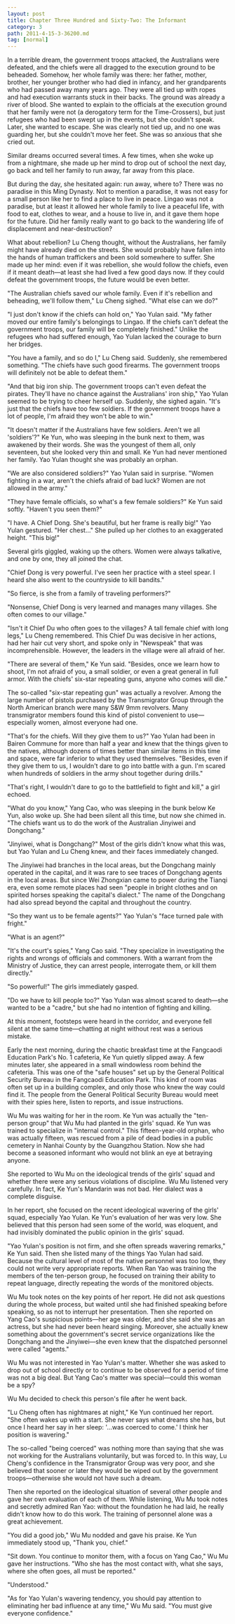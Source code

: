 ```yaml
---
layout: post
title: Chapter Three Hundred and Sixty-Two: The Informant
category: 3
path: 2011-4-15-3-36200.md
tag: [normal]
---
```


In a terrible dream, the government troops attacked, the Australians were defeated, and the chiefs were all dragged to the execution ground to be beheaded. Somehow, her whole family was there: her father, mother, brother, her younger brother who had died in infancy, and her grandparents who had passed away many years ago. They were all tied up with ropes and had execution warrants stuck in their backs. The ground was already a river of blood. She wanted to explain to the officials at the execution ground that her family were not (a derogatory term for the Time-Crossers), but just refugees who had been swept up in the events, but she couldn't speak. Later, she wanted to escape. She was clearly not tied up, and no one was guarding her, but she couldn't move her feet. She was so anxious that she cried out.

Similar dreams occurred several times. A few times, when she woke up from a nightmare, she made up her mind to drop out of school the next day, go back and tell her family to run away, far away from this place.

But during the day, she hesitated again: run away, where to? There was no paradise in this Ming Dynasty. Not to mention a paradise, it was not easy for a small person like her to find a place to live in peace. Lingao was not a paradise, but at least it allowed her whole family to live a peaceful life, with food to eat, clothes to wear, and a house to live in, and it gave them hope for the future. Did her family really want to go back to the wandering life of displacement and near-destruction?

What about rebellion? Lu Cheng thought, without the Australians, her family might have already died on the streets. She would probably have fallen into the hands of human traffickers and been sold somewhere to suffer. She made up her mind: even if it was rebellion, she would follow the chiefs, even if it meant death—at least she had lived a few good days now. If they could defeat the government troops, the future would be even better.

"The Australian chiefs saved our whole family. Even if it's rebellion and beheading, we'll follow them," Lu Cheng sighed. "What else can we do?"

"I just don't know if the chiefs can hold on," Yao Yulan said. "My father moved our entire family's belongings to Lingao. If the chiefs can't defeat the government troops, our family will be completely finished." Unlike the refugees who had suffered enough, Yao Yulan lacked the courage to burn her bridges.

"You have a family, and so do I," Lu Cheng said. Suddenly, she remembered something. "The chiefs have such good firearms. The government troops will definitely not be able to defeat them."

"And that big iron ship. The government troops can't even defeat the pirates. They'll have no chance against the Australians' iron ship," Yao Yulan seemed to be trying to cheer herself up. Suddenly, she sighed again. "It's just that the chiefs have too few soldiers. If the government troops have a lot of people, I'm afraid they won't be able to win."

"It doesn't matter if the Australians have few soldiers. Aren't we all 'soldiers'?" Ke Yun, who was sleeping in the bunk next to them, was awakened by their words. She was the youngest of them all, only seventeen, but she looked very thin and small. Ke Yun had never mentioned her family. Yao Yulan thought she was probably an orphan.

"We are also considered soldiers?" Yao Yulan said in surprise. "Women fighting in a war, aren't the chiefs afraid of bad luck? Women are not allowed in the army."

"They have female officials, so what's a few female soldiers?" Ke Yun said softly. "Haven't you seen them?"

"I have. A Chief Dong. She's beautiful, but her frame is really big!" Yao Yulan gestured. "Her chest..." She pulled up her clothes to an exaggerated height. "This big!"

Several girls giggled, waking up the others. Women were always talkative, and one by one, they all joined the chat.

"Chief Dong is very powerful. I've seen her practice with a steel spear. I heard she also went to the countryside to kill bandits."

"So fierce, is she from a family of traveling performers?"

"Nonsense, Chief Dong is very learned and manages many villages. She often comes to our village."

"Isn't it Chief Du who often goes to the villages? A tall female chief with long legs," Lu Cheng remembered. This Chief Du was decisive in her actions, had her hair cut very short, and spoke only in "Newspeak" that was incomprehensible. However, the leaders in the village were all afraid of her.

"There are several of them," Ke Yun said. "Besides, once we learn how to shoot, I'm not afraid of you, a small soldier, or even a great general in full armor. With the chiefs' six-star repeating guns, anyone who comes will die."

The so-called "six-star repeating gun" was actually a revolver. Among the large number of pistols purchased by the Transmigrator Group through the North American branch were many S&W 9mm revolvers. Many transmigrator members found this kind of pistol convenient to use—especially women, almost everyone had one.

"That's for the chiefs. Will they give them to us?" Yao Yulan had been in Bairen Commune for more than half a year and knew that the things given to the natives, although dozens of times better than similar items in this time and space, were far inferior to what they used themselves. "Besides, even if they give them to us, I wouldn't dare to go into battle with a gun. I'm scared when hundreds of soldiers in the army shout together during drills."

"That's right, I wouldn't dare to go to the battlefield to fight and kill," a girl echoed.

"What do you know," Yang Cao, who was sleeping in the bunk below Ke Yun, also woke up. She had been silent all this time, but now she chimed in. "The chiefs want us to do the work of the Australian Jinyiwei and Dongchang."

"Jinyiwei, what is Dongchang?" Most of the girls didn't know what this was, but Yao Yulan and Lu Cheng knew, and their faces immediately changed.

The Jinyiwei had branches in the local areas, but the Dongchang mainly operated in the capital, and it was rare to see traces of Dongchang agents in the local areas. But since Wei Zhongxian came to power during the Tianqi era, even some remote places had seen "people in bright clothes and on spirited horses speaking the capital's dialect." The name of the Dongchang had also spread beyond the capital and throughout the country.

"So they want us to be female agents?" Yao Yulan's "face turned pale with fright."

"What is an agent?"

"It's the court's spies," Yang Cao said. "They specialize in investigating the rights and wrongs of officials and commoners. With a warrant from the Ministry of Justice, they can arrest people, interrogate them, or kill them directly."

"So powerful!" The girls immediately gasped.

"Do we have to kill people too?" Yao Yulan was almost scared to death—she wanted to be a "cadre," but she had no intention of fighting and killing.

At this moment, footsteps were heard in the corridor, and everyone fell silent at the same time—chatting at night without rest was a serious mistake.

Early the next morning, during the chaotic breakfast time at the Fangcaodi Education Park's No. 1 cafeteria, Ke Yun quietly slipped away. A few minutes later, she appeared in a small windowless room behind the cafeteria. This was one of the "safe houses" set up by the General Political Security Bureau in the Fangcaodi Education Park. This kind of room was often set up in a building complex, and only those who knew the way could find it. The people from the General Political Security Bureau would meet with their spies here, listen to reports, and issue instructions.

Wu Mu was waiting for her in the room. Ke Yun was actually the "ten-person group" that Wu Mu had planted in the girls' squad. Ke Yun was trained to specialize in "internal control." This fifteen-year-old orphan, who was actually fifteen, was rescued from a pile of dead bodies in a public cemetery in Nanhai County by the Guangzhou Station. Now she had become a seasoned informant who would not blink an eye at betraying anyone.

She reported to Wu Mu on the ideological trends of the girls' squad and whether there were any serious violations of discipline. Wu Mu listened very carefully. In fact, Ke Yun's Mandarin was not bad. Her dialect was a complete disguise.

In her report, she focused on the recent ideological wavering of the girls' squad, especially Yao Yulan. Ke Yun's evaluation of her was very low. She believed that this person had seen some of the world, was eloquent, and had invisibly dominated the public opinion in the girls' squad.

"Yao Yulan's position is not firm, and she often spreads wavering remarks," Ke Yun said. Then she listed many of the things Yao Yulan had said. Because the cultural level of most of the native personnel was too low, they could not write very appropriate reports. When Ran Yao was training the members of the ten-person group, he focused on training their ability to repeat language, directly repeating the words of the monitored objects.

Wu Mu took notes on the key points of her report. He did not ask questions during the whole process, but waited until she had finished speaking before speaking, so as not to interrupt her presentation. Then she reported on Yang Cao's suspicious points—her age was older, and she said she was an actress, but she had never been heard singing. Moreover, she actually knew something about the government's secret service organizations like the Dongchang and the Jinyiwei—she even knew that the dispatched personnel were called "agents."

Wu Mu was not interested in Yao Yulan's matter. Whether she was asked to drop out of school directly or to continue to be observed for a period of time was not a big deal. But Yang Cao's matter was special—could this woman be a spy?

Wu Mu decided to check this person's file after he went back.

"Lu Cheng often has nightmares at night," Ke Yun continued her report. "She often wakes up with a start. She never says what dreams she has, but once I heard her say in her sleep: '...was coerced to come.' I think her position is wavering."

The so-called "being coerced" was nothing more than saying that she was not working for the Australians voluntarily, but was forced to. In this way, Lu Cheng's confidence in the Transmigrator Group was very poor, and she believed that sooner or later they would be wiped out by the government troops—otherwise she would not have such a dream.

Then she reported on the ideological situation of several other people and gave her own evaluation of each of them. While listening, Wu Mu took notes and secretly admired Ran Yao: without the foundation he had laid, he really didn't know how to do this work. The training of personnel alone was a great achievement.

"You did a good job," Wu Mu nodded and gave his praise. Ke Yun immediately stood up, "Thank you, chief."

"Sit down. You continue to monitor them, with a focus on Yang Cao," Wu Mu gave her instructions. "Who she has the most contact with, what she says, where she often goes, all must be reported."

"Understood."

"As for Yao Yulan's wavering tendency, you should pay attention to eliminating her bad influence at any time," Wu Mu said. "You must give everyone confidence."